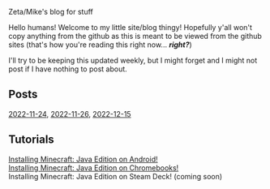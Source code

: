 Zeta/Mike's blog for stuff

Hello humans! Welcome to my little site/blog thingy! Hopefully y'all won't copy anything from the github as this is meant to be viewed from the github sites (that's how you're reading this right now... ***right?***)

I'll try to be keeping this updated weekly, but I might forget and I might not post if I have nothing to post about. 
## Posts
[2022-11-24](posts/20221124-1.md), [2022-11-26](posts/20221126-1.md), [2022-12-15](posts/20221215-1.md)
## Tutorials
[Installing Minecraft: Java Edition on Android!](tutorials/minecraft-on-android)
<br />
[Installing Minecraft: Java Edition on Chromebooks!](tutorials/minecraft-java-on-chromeos)
<br />
Installing Minecraft: Java Edition on Steam Deck! (coming soon)
